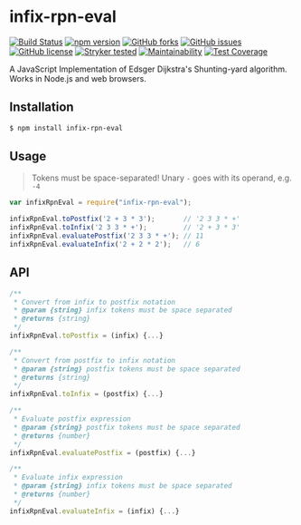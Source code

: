 # infix-rpn-eval

[![Build Status](https://travis-ci.org/taxnuke/infix-rpn-eval.svg?branch=master)](https://travis-ci.org/taxnuke/infix-rpn-eval)
[![npm version](https://badge.fury.io/js/infix-rpn-eval.svg)](https://badge.fury.io/js/infix-rpn-eval)
[![GitHub forks](https://img.shields.io/github/forks/taxnuke/infix-rpn-eval.svg)](https://github.com/taxnuke/infix-rpn-eval/network)
[![GitHub issues](https://img.shields.io/github/issues/taxnuke/infix-rpn-eval.svg)](https://github.com/taxnuke/infix-rpn-eval/issues)
[![GitHub license](https://img.shields.io/github/license/taxnuke/infix-rpn-eval.svg)](https://github.com/taxnuke/infix-rpn-eval/blob/master/LICENSE)
[![Stryker tested](https://img.shields.io/badge/Stryker-tested-green.svg)](https://img.shields.io/badge/Stryker-tested-green.svg)
[![Maintainability](https://api.codeclimate.com/v1/badges/b975d2aca75290c17cd5/maintainability)](https://codeclimate.com/github/semyonf/infix-rpn-eval/maintainability)
[![Test Coverage](https://api.codeclimate.com/v1/badges/b975d2aca75290c17cd5/test_coverage)](https://codeclimate.com/github/semyonf/infix-rpn-eval/test_coverage)

A JavaScript Implementation of Edsger Dijkstra's Shunting-yard algorithm. Works in Node.js and web browsers.

## Installation

```bash
$ npm install infix-rpn-eval
```

## Usage

> Tokens must be space-separated! Unary `-` goes with its operand, e.g. `-4`

```js
var infixRpnEval = require("infix-rpn-eval");

infixRpnEval.toPostfix('2 + 3 * 3');       // '2 3 3 * +'
infixRpnEval.toInfix('2 3 3 * +');         // '2 + 3 * 3'
infixRpnEval.evaluatePostfix('2 3 3 * +'); // 11
infixRpnEval.evaluateInfix('2 + 2 * 2');   // 6
```

## API

```js
/**
 * Convert from infix to postfix notation
 * @param {string} infix tokens must be space separated
 * @returns {string}
 */
infixRpnEval.toPostfix = (infix) {...}

/**
 * Convert from postfix to infix notation
 * @param {string} postfix tokens must be space separated
 * @returns {string}
 */
infixRpnEval.toInfix = (postfix) {...}

/**
 * Evaluate postfix expression
 * @param {string} postfix tokens must be space separated
 * @returns {number}
 */
infixRpnEval.evaluatePostfix = (postfix) {...}

/**
 * Evaluate infix expression
 * @param {string} infix tokens must be space separated
 * @returns {number}
 */
infixRpnEval.evaluateInfix = (infix) {...}
```
